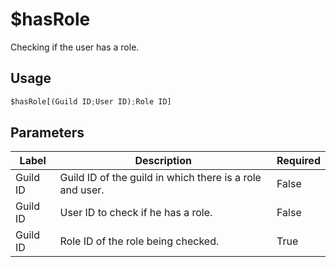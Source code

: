 # $hasRole
Checking if the user has a role.

## Usage
```py
$hasRole[(Guild ID;User ID);Role ID]
```

## Parameters
| Label | Description | Required |
| ----- | ----------- | -------- |
| Guild ID | Guild ID of the guild in which there is a role and user. | False |
| Guild ID | User ID to check if he has a role. | False |
| Guild ID | Role ID of the role being checked. | True |